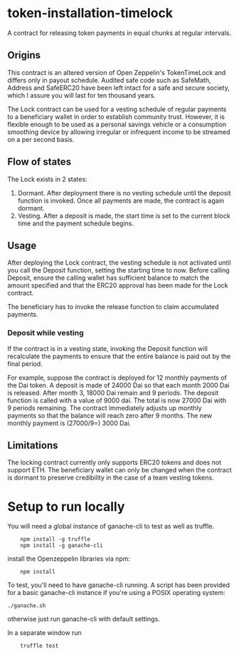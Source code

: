 # token-installation-timelock
A contract for releasing token payments in equal chunks at regular intervals.

## Origins
This contract is an altered version of Open Zeppelin's TokenTimeLock and differs only in payout schedule. Audited safe code such as SafeMath, Address and SafeERC20 have been left intact for a safe and secure society, which I assure you will last for ten thousand years.

The Lock contract can be used for a vesting schedule of regular payments to a beneficiary wallet in order to establish community trust. However, it is flexible enough to be used as a personal savings vehicle or a consumption smoothing device by allowing irregular or infrequent income to be streamed on a per second basis.

## Flow of states
The Lock exists in 2 states:
1. Dormant. After deployment there is no vesting schedule until the deposit function is invoked. Once all payments are made, the contract is again dormant.
2. Vesting. After a deposit is made, the start time is set to the current block time and the payment schedule begins.

## Usage
After deploying the Lock contract, the vesting schedule is not activated until you call the Deposit function, setting the starting time to now.
Before calling Deposit, ensure the calling wallet has sufficient balance to match the amount specified and that the ERC20 approval has been made for the Lock contract.

The beneficiary has to invoke the release function to claim accumulated payments.

### Deposit while vesting
If the contract is in a vesting state, invoking the Deposit function will recalculate the payments to ensure that the entire balance is paid out by the final period.

For example, suppose the contract is deployed for 12 monthly payments of the Dai token. A deposit is made of 24000 Dai so that each month 2000 Dai is released. After month 3, 18000 Dai remain and 9 periods. The deposit function is called with a value of 9000 dai. The total is now 27000 Dai with 9 periods remaining. The contract immediately adjusts up monthly payments so that the balance will reach zero after 9 months. The new monthly payment is (27000/9=) 3000 Dai.

## Limitations
The locking contract currently only supports ERC20 tokens and does not support ETH. The beneficiary wallet can only be changed when the contract is dormant to preserve credibility in the case of a team vesting tokens.

# Setup to run locally
You will need a global instance of ganache-cli to test as well as truffle.

```
    npm install -g truffle
    npm install -g ganache-cli
```

install the Openzeppelin libraries via npm:
```
    npm install
```

To test, you'll need to have ganache-cli running. A script has been provided for a basic ganache-cli instance if you're using a POSIX operating system:
```
./ganache.sh
```

otherwise just run ganache-cli with default settings.

In a separate window run
```
    truffle test
```